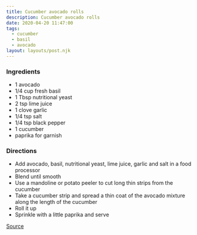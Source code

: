 ```yaml
---
title: Cucumber avocado rolls
description: Cucumber avocado rolls
date: 2020-04-20 11:47:00
tags:
  - cucumber
  - basil
  - avocado
layout: layouts/post.njk
---
```


### Ingredients

- 1 avocado
- 1/4 cup fresh basil
- 1 Tbsp nutritional yeast
- 2 tsp lime juice
- 1 clove garlic
- 1/4 tsp salt
- 1/4 tsp black pepper
- 1 cucumber
- paprika for garnish

### Directions

- Add avocado, basil, nutritional yeast, lime juice, garlic and salt in a food processor
- Blend until smooth
- Use a mandoline or potato peeler to cut long thin strips from the cucumber
- Take a cucumber strip and spread a thin coat of the avocado mixture along the length of the cucumber
- Roll it up
- Sprinkle with a little paprika and serve

[Source](https://itdoesnttastelikechicken.com/cucumber-avocado-rolls/)
